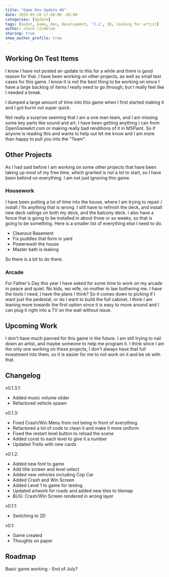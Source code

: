 ```yaml
---
title: "Game Dev Update #6"
date: 2019-05-20 17:00:00 -05:00
categories: [Update]
tags: [Godot, Game, Dev, Development, '3.1', 3D, looking for artist]
author: chuck lindblom
sharing: true
show_author_profile: true
---
```


## Working On Test Items

I know I have not posted an update to this for a while and there is good reason for that. I have been working on other projects, as well as small test cases for this game. I know it is not the best thing to be working on since I have a large backlog of items I really need to go through, but I really feel like I needed a break.

I dumped a large amount of time into this game when I first started making it and I got burnt out super quick.

<!--more-->

Not really a surprise seeming that I am a one man team, and I am missing some key parts like sound and art. I have been getting anything I can from OpenGameArt.com or making really bad renditions of it in MSPaint. So if anyone is reading this and wants to help out let me know and I am more than happy to pull you into the "Team".

## Other Projects

As I had said before I am working on some other projects that have been taking up most of my free time, which granted is not a lot to start, so I have been behind on everything. I am not just ignoring this game. 

### Housework

I have been putting a lot of time into the house, where I am trying to repair / install / fix anything that is wrong. I still have to refinish the deck, and install new deck railings on both my deck, and the balcony deck. I also have a fence that is going to be installed in about three or so weeks, so that is going to be something. Here is a smaller list of everything else I need to do.

<ul>
<li>Cleanout Basement</li>
<li>Fix puddles that form in yard</li>
<li>Powerwash the house</li>
<li>Master bath is leaking</li>
</ul>

So there is a bit to do there.

### Arcade

For Father's Day this year I have asked for some time to work on my arcade in peace and quiet. No kids, wo wife, no mother in law bothering me. I have the tools I need, I have the plans I think? So it comes down to picking if I want just the pedestal, or do I want to build the full cabinet. I think I am leaning more towards the first option since it is easy to move around and I can plug it right into a TV on the wall without issue.

## Upcoming Work

I don't have much panned for this game in the future. I am still trying to nail down an artist, and maybe someone to help me program it. I think since I am the only one working on these projects, I don't always have that full investment into them, so it is easier for me to not work on it and be ok with that.

## Changelog
v0.1.3.1:
<ul>
    <li>Added music volume slider</li>
    <li>Refactored vehicle spawn</li>
</ul>
v0.1.3:
<ul>
    <li>Fixed Crash/Win Menu from not being in front of everything</li>
    <li>Refactored a lot of code to clean it and make it more uniform</li>
    <li>Fixed the restart level button to reload the scene</li>
    <li>Added const to each level to give it a number</li>
    <li>Updated Trello with new cards</li>
</ul>
v0.1.2:
<ul>
    <li>Added new font to game</li>
    <li>Add title screen and level select</li>
    <li>Added new vehicles including Cop Car</li>
    <li>Added Crash and Win Screen</li>
    <li>Added Level 1 to game for testing</li>
    <li>Updated artwork for roads and added new tiles to tilemap</li>
    <li>BUG: Crash/Win Screen rendered in wrong layer</li>
</ul>
v0.1.1:
<ul>
    <li>Switching to 2D</li>
</ul>
v0.1:
<ul>
    <li>Game created</li>
    <li>Thoughts on paper</li>
</ul>

## Roadmap
Basic game working - End of July?